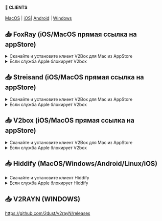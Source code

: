 #### 🚀 CLIENTS

[MacOS](/) | [iOS](/)| [Android](/) | [Windows](/)



## 📥 FoxRay (iOS/MacOS прямая ссылка на appStore)
<details>
  <summary>Скачайте и установите клиент V2Box для Mac из AppStore </summary>
<div align=left>
<table>
    <thead align=left>
        <tr>
            <th>Операционная система</th>
            <th>Скачать</th>
        </tr>
    </thead>
    <tbody align=left>
        <tr>
        <td>iOS</td>
            <td>
                <a href="https://apps.apple.com/ru/app/foxray/id6448898396"><img src="https://img.shields.io/badge/IPA-Universal-c0c0c0.svg?logo=ios"></a>
            </td>
        </tr>
        <tr>
    </tbody>
</table>
</div>
</details>

<details>
  <summary>Если служба Apple блокирует V2box </summary>
Если появляется сообщение «Файл V2box невозможно открыть, так как Apple не может проверить его на наличие вредоносного ПО», можно попробовать открыть приложение следующим образом: 12

Нажать в левом верхнем углу на логотип Apple и открыть системные настройки. 2
Перейти в раздел «Конфиденциальность и безопасность». 2
Пролистать чуть ниже и найти сообщение «Приложение Hiddify Next заблокировано, так как его автор не является установленным разработчиком». 2
Нажать подтвердить вход. 2
В появившемся окне нажать «Открыть». 2
Также можно открыть страницу «Конфиденциальность и безопасность» в системных настройках и выбрать вариант «Открыть всё равно», чтобы запустить приложение.

</details>



## 📥 Streisand (iOS/MacOS прямая ссылка на appStore)
<details>
  <summary>Скачайте и установите клиент V2Box для Mac из AppStore </summary>
<div align=left>
<table>
    <thead align=left>
        <tr>
            <th>Операционная система</th>
            <th>Скачать</th>
        </tr>
    </thead>
    <tbody align=left>
        <tr>
        <td>iOS</td>
            <td>
                <a href="https://apps.apple.com/us/app/streisand/id6450534064"><img src="https://img.shields.io/badge/IPA-Universal-c0c0c0.svg?logo=ios"></a>
            </td>
        </tr>
        <tr>
    </tbody>
</table>
</div>
</details>

<details>
  <summary>Если служба Apple блокирует V2box </summary>
Если появляется сообщение «Файл V2box невозможно открыть, так как Apple не может проверить его на наличие вредоносного ПО», можно попробовать открыть приложение следующим образом: 12

Нажать в левом верхнем углу на логотип Apple и открыть системные настройки. 2
Перейти в раздел «Конфиденциальность и безопасность». 2
Пролистать чуть ниже и найти сообщение «Приложение Hiddify Next заблокировано, так как его автор не является установленным разработчиком». 2
Нажать подтвердить вход. 2
В появившемся окне нажать «Открыть». 2
Также можно открыть страницу «Конфиденциальность и безопасность» в системных настройках и выбрать вариант «Открыть всё равно», чтобы запустить приложение.

</details>



## 📥 V2box (iOS/MacOS прямая ссылка на appStore)
<details>
  <summary>Скачайте и установите клиент V2Box для Mac из AppStore </summary>
<div align=left>
<table>
    <thead align=left>
        <tr>
            <th>Операционная система</th>
            <th>Скачать</th>
        </tr>
    </thead>
    <tbody align=left>
        <tr>
        <td>iOS</td>
            <td>
                <a href="https://apps.apple.com/ru/app/v2box-v2ray-client/id6446814690#:~:text=%D0%9F%D1%80%D0%BE%D1%81%D0%BC%D0%BE%D1%82%D1%80%D0%B5%D1%82%D1%8C%20%D0%B2%20Mac-,App,-Store"><img src="https://img.shields.io/badge/IPA-Universal-c0c0c0.svg?logo=ios"></a>
            </td>
        </tr>
        <tr>
    </tbody>
</table>
</div>
</details>

<details>
  <summary>Если служба Apple блокирует V2box </summary>
Если появляется сообщение «Файл V2box невозможно открыть, так как Apple не может проверить его на наличие вредоносного ПО», можно попробовать открыть приложение следующим образом: 12

Нажать в левом верхнем углу на логотип Apple и открыть системные настройки. 2
Перейти в раздел «Конфиденциальность и безопасность». 2
Пролистать чуть ниже и найти сообщение «Приложение Hiddify Next заблокировано, так как его автор не является установленным разработчиком». 2
Нажать подтвердить вход. 2
В появившемся окне нажать «Открыть». 2
Также можно открыть страницу «Конфиденциальность и безопасность» в системных настройках и выбрать вариант «Открыть всё равно», чтобы запустить приложение.

</details>

## 📥 Hiddify (MacOS/Windows/Android/Linux/iOS)
<details>
  <summary>Скачайте и установите клиент Hiddify</summary>

<div align=left>
<table>
    <thead align=left>
        <tr>
            <th>Операционная система</th>
            <th>Скачать</th>
        </tr>
    </thead>
    <tbody align=left>
        <tr>
        <td>iOS</td>
            <td>
                <a href="https://github.com/hiddify/hiddify-next/releases/latest/download/Hiddify-iOS.ipa"><img src="https://img.shields.io/badge/IPA-Universal-c0c0c0.svg?logo=ios"></a>
            </td>
        </tr>
        <tr>
        <td>Android</td>
            <td>
                <a href="https://github.com/hiddify/hiddify-next/releases/latest/download/Hiddify-Android-universal.apk"><img src="https://img.shields.io/badge/APK-Universal-044d29.svg?logo=android"></a><br>
                <a href="https://github.com/hiddify/hiddify-next/releases/latest/download/Hiddify-Android-arm64.apk"><img src="https://img.shields.io/badge/APK-ARMv8-168039.svg?logo=android"></a><br>
                <a href="https://github.com/hiddify/hiddify-next/releases/latest/download/Hiddify-Android-arm7.apk"><img src="https://img.shields.io/badge/APK-ARMv7-45bf55.svg?logo=android"></a><br>
                <a href="https://github.com/hiddify/hiddify-next/releases/latest/download/Hiddify-Android-x86_64.apk"><img src="https://img.shields.io/badge/APK-x64-96ed89.svg?logo=android"></a>
            </td>
        </tr>
        <tr>
            <td>Windows</td>
            <td>
                <a href="https://github.com/hiddify/hiddify-next/releases/latest/download/Hiddify-Windows-Setup-x64.Msix"><img src="https://img.shields.io/badge/OfficialSetup-x64-0078d7.svg?logo=windows"></a><br>
                <a href="https://github.com/hiddify/hiddify-next/releases/latest/download/Hiddify-Windows-Setup-x64.exe"><img src="https://img.shields.io/badge/Setup-x64-2d7d9a.svg?logo=windows"></a><br>
                <a href="https://github.com/hiddify/hiddify-next/releases/latest/download/Hiddify-Windows-Portable-x64.zip"><img src="https://img.shields.io/badge/Portable-x64-67b7d1.svg?logo=windows"></a>
            </td>
        </tr>
        <tr>
            <td>MacOS</td>
             <td>
                <a href="https://github.com/hiddify/hiddify-next/releases/latest/download/Hiddify-MacOS.dmg"><img src="https://img.shields.io/badge/DMG-Universal-ea005e.svg?logo=apple"></a><br>
                <a href="https://github.com/hiddify/hiddify-next/releases/latest/download/Hiddify-MacOS-Installer.pkg"><img src="https://img.shields.io/badge/PKG-Universal-bc544b.svg?logo=apple" /></a>
            </td>
        </tr>
        <tr>
            <td>Linux</td>
            <td>
                <a href="https://github.com/hiddify/hiddify-next/releases/latest/download/Hiddify-Linux-x64.AppImage"><img src="https://img.shields.io/badge/AppImage-x64-f84e29.svg?logo=linux"> </a><br>
                <a href="https://github.com/hiddify/hiddify-next/releases/latest/download/Hiddify-Debian-x64.deb"><img src="https://img.shields.io/badge/DebPackage-x64-FF9966.svg?logo=debian"> </a><br>
                <a href="https://github.com/hiddify/hiddify-next/releases/latest/download/Hiddify-rpm-x64.rpm"><img src="https://img.shields.io/badge/RpmPackage-x64-F1B42F.svg?logo=redhat"> </a>
            </td>
        </tr>
    </tbody>
</table>
</div>
</details>


<details>
  <summary>Если служба Apple блокирует Hiddify </summary>
Если появляется сообщение «Файл Hiddify невозможно открыть, так как Apple не может проверить его на наличие вредоносного ПО», можно попробовать открыть приложение следующим образом: 12

Нажать в левом верхнем углу на логотип Apple и открыть системные настройки. 2
Перейти в раздел «Конфиденциальность и безопасность». 2
Пролистать чуть ниже и найти сообщение «Приложение Hiddify Next заблокировано, так как его автор не является установленным разработчиком». 2
Нажать подтвердить вход. 2
В появившемся окне нажать «Открыть». 2
Также можно открыть страницу «Конфиденциальность и безопасность» в системных настройках и выбрать вариант «Открыть всё равно», чтобы запустить приложение.

</details>


## 📥 V2RAYN (WINDOWS)
https://github.com/2dust/v2rayN/releases
